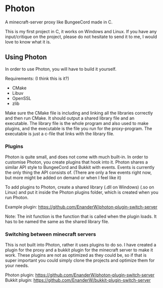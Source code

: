 # Photon
A minecraft-server proxy like BungeeCord made in C.

This is my first project in C, it works on Windows and Linux. If you have any input/critique on the project, please
do not hesitate to send it to me, I would love to know what it is.

## Using Photon
In order to use Photon, you will have to build it yourself.

Requirements: (I think this is it?)
* CMake
* Libuv
* OpenSSL
* zlib

Make sure the CMake file is including and linking all the libraries correctly and then run CMake.
It should output a shared library file and an executable. The library file is the whole program and also used to make plugins, and the executable is the file you run for the proxy-program.
The executable is just a c-file that links with the library file. 

### Plugins
Photon is quite small, and does not come with much built-in. In order to customise Photon, you create plugins that hook into it. Photon shares
a similar API style to BungeeCord and Bukkit with events. Events is currently the only thing the API consists of.
(There are only a few events right now, but more might be added on demand or when I feel like it)

To add plugins to Photon, create a shared library (.dll on Windows) (.so on Linux) and put it inside the Photon plugins folder, which
is created when you run Photon.

Example plugin: https://github.com/EnanderW/photon-plugin-switch-server

Note: The init function is the function that is called when the plugin loads. It has to be named the same as the shared library file.

### Switching between minecraft servers
This is not built into Photon, rather it uses plugins to do so. I have created a plugin for the proxy and a bukkit plugin for the
minecraft server to make it work. These plugins are not as optimized as they could be, so if that is super important you could simply clone
the projects and optimize them for your needs.

Photon plugin: https://github.com/EnanderW/photon-plugin-switch-server <br>
Bukkit plugin: https://github.com/EnanderW/bukkit-plugin-switch-server